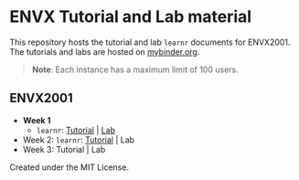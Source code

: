 # ENVX Tutorial and Lab material

This repository hosts the tutorial and lab `learnr` documents for ENVX2001. The
tutorials and labs are hosted on [mybinder.org](https://mybinder.org/).

> **Note**: Each instance has a maximum limit of 100 users.

## ENVX2001

<!-- shiny/test1: [![Binder](http://mybinder.org/badge_logo.svg)](http://mybinder.org/v2/gh/syoh/learnr-tutorial/master?urlpath=shiny/test1/) -->

- **Week 1**
  - `learnr`: <a
    href="https://mybinder.org/v2/gh/januarharianto/learnr-envx/main?urlpath=shiny/envx2001/week01/envx2001_w1_tut/envx2001_w1_tut-learnr.Rmd"
    target="_blank">Tutorial</a> |
    <a
    href="https://mybinder.org/v2/gh/januarharianto/learnr-envx/main?urlpath=shiny/envx2001/week01/envx2001_w1_lab/envx2001_w1_lab-learnr.Rmd"
    target="_blank">Lab</a>
- Week 2: `learnr`: <a
    href="https://mybinder.org/v2/gh/januarharianto/learnr-envx/main?urlpath=shiny/envx2001/week02/envx2001_w2_tut/envx2001_w2_tut-learnr.Rmd"
    target="_blank">Tutorial</a> | Lab
- Week 3: Tutorial | Lab

Created under the MIT License.
